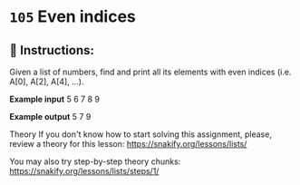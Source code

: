  # `105` Even indices

## 📝 Instructions:

Given a list of numbers, find and print all its elements with even indices (i.e. A[0], A[2], A[4], ...).

**Example input**
5 6 7 8 9

**Example output**
5 7 9

Theory
If you don't know how to start solving this assignment, please, review a theory for this lesson:
https://snakify.org/lessons/lists/

You may also try step-by-step theory chunks:
https://snakify.org/lessons/lists/steps/1/
